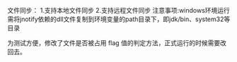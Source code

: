 文件同步：
1.支持本地文件同步
2.支持远程文件同步
注意事项:windows环境运行需将jnotify依赖的dll文件复制到环境变量的path目录下，即jdk/bin、system32等目录

为测试方便，修改了文件是否被占用 flag 值的判定方法，正式运行的时候需要改回去。
